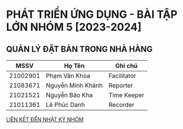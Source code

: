 # PHÁT TRIỂN ỨNG DỤNG - BÀI TẬP LỚN NHÓM 5 [2023-2024]
## QUẢN LÝ ĐẶT BÀN TRONG NHÀ HÀNG

| MSSV      | Họ Tên             | Ghi chú        |
|-----------|--------------------|----------------|
| 21002901  | Phạm Văn Khoa      | Facilitator    |
| 21083671  | Nguyễn Minh Khánh | Reporter       |
| 21021521  | Nguyễn Bảo Kha     | Time Keeper    |
| 21011361  | Lê Phúc Danh       | Recorder       |

[LIÊN KẾT ĐẾN NHẬT KÝ NHÓM](https://docs.google.com/spreadsheets/d/1IZmF9TEvz0ErwnGAZ4XLzrxGF8gFIhAQ/edit?usp=sharing&ouid=111413907838782764140&rtpof=true&sd=true)

